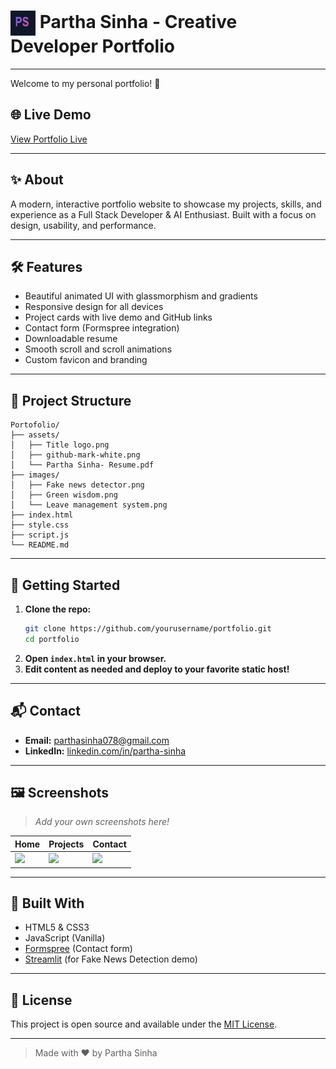 # <img src="assets/Title logo.png" alt="Logo" width="40" height="40" style="vertical-align:middle;"> Partha Sinha - Creative Developer Portfolio

---

Welcome to my personal portfolio! 🚀

## 🌐 Live Demo
[View Portfolio Live](https://crac-ksaw.github.io/My-portofolio/)

---

## ✨ About
A modern, interactive portfolio website to showcase my projects, skills, and experience as a Full Stack Developer & AI Enthusiast. Built with a focus on design, usability, and performance.

---

## 🛠️ Features
- Beautiful animated UI with glassmorphism and gradients
- Responsive design for all devices
- Project cards with live demo and GitHub links
- Contact form (Formspree integration)
- Downloadable resume
- Smooth scroll and scroll animations
- Custom favicon and branding

---

## 📁 Project Structure
```
Portofolio/
├── assets/
│   ├── Title logo.png
│   ├── github-mark-white.png
│   └── Partha Sinha- Resume.pdf
├── images/
│   ├── Fake news detector.png
│   ├── Green wisdom.png
│   └── Leave management system.png
├── index.html
├── style.css
├── script.js
└── README.md
```

---

## 🚀 Getting Started
1. **Clone the repo:**
   ```bash
   git clone https://github.com/yourusername/portfolio.git
   cd portfolio
   ```
2. **Open `index.html` in your browser.**
3. **Edit content as needed and deploy to your favorite static host!**

---

## 📬 Contact
- **Email:** parthasinha078@gmail.com
- **LinkedIn:** [linkedin.com/in/partha-sinha](https://linkedin.com/in/partha-sinha)

---

## 🖼️ Screenshots
> _Add your own screenshots here!_

| Home | Projects | Contact |
|------|----------|---------|
| ![](assets/screenshot-home.png) | ![](assets/screenshot-projects.png) | ![](assets/screenshot-contact.png) |

---

## 🧰 Built With
- HTML5 & CSS3
- JavaScript (Vanilla)
- [Formspree](https://formspree.io/) (Contact form)
- [Streamlit](https://streamlit.io/) (for Fake News Detection demo)

---

## 📄 License
This project is open source and available under the [MIT License](LICENSE).

---

> Made with ❤️ by Partha Sinha 

